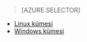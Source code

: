 > [AZURE.SELECTOR]
- [Linux kümesi](../articles/hdinsight/hdinsight-hbase-tutorial-get-started-linux.md)
- [Windows kümesi](../articles/hdinsight/hdinsight-hbase-tutorial-get-started.md)


<!--HONumber=Sep16_HO3-->


